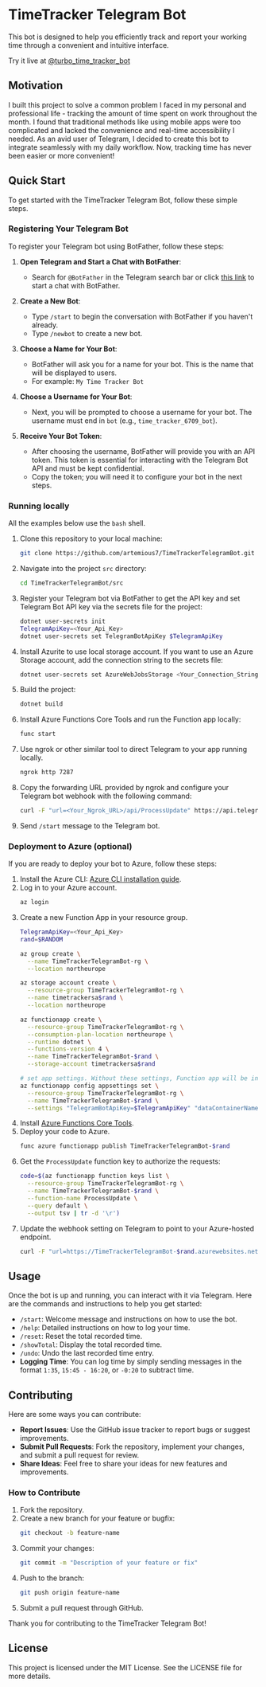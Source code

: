 # TimeTracker Telegram Bot

This bot is designed to help you efficiently track and report your working time through a convenient and intuitive interface.

Try it live at [@turbo_time_tracker_bot](https://t.me/turbo_time_tracker_bot)

## Motivation

I built this project to solve a common problem I faced in my personal and professional life - tracking the amount of time spent on work throughout the month. I found that traditional methods like using mobile apps were too complicated and lacked the convenience and real-time accessibility I needed. As an avid user of Telegram, I decided to create this bot to integrate seamlessly with my daily workflow. Now, tracking time has never been easier or more convenient!

## Quick Start

To get started with the TimeTracker Telegram Bot, follow these simple steps.

### Registering Your Telegram Bot

To register your Telegram bot using BotFather, follow these steps:

1. **Open Telegram and Start a Chat with BotFather**:
   - Search for `@BotFather` in the Telegram search bar or click [this link](https://t.me/BotFather) to start a chat with BotFather.

2. **Create a New Bot**:
   - Type `/start` to begin the conversation with BotFather if you haven't already.
   - Type `/newbot` to create a new bot.

3. **Choose a Name for Your Bot**:
   - BotFather will ask you for a name for your bot. This is the name that will be displayed to users.
   - For example: `My Time Tracker Bot`

4. **Choose a Username for Your Bot**:
   - Next, you will be prompted to choose a username for your bot. The username must end in `bot` (e.g., `time_tracker_6709_bot`).

5. **Receive Your Bot Token**:
   - After choosing the username, BotFather will provide you with an API token. This token is essential for interacting with the Telegram Bot API and must be kept confidential.
   - Copy the token; you will need it to configure your bot in the next steps.

### Running locally

All the examples below use the `bash` shell.

1. Clone this repository to your local machine:
    ```bash
    git clone https://github.com/artemious7/TimeTrackerTelegramBot.git
    ```
2. Navigate into the project `src` directory:
    ```bash
    cd TimeTrackerTelegramBot/src
    ```
3. Register your Telegram bot via BotFather to get the API key and set Telegram Bot API key via the secrets file for the project:

    ```bash
    dotnet user-secrets init
    TelegramApiKey=<Your_Api_Key>
    dotnet user-secrets set TelegramBotApiKey $TelegramApiKey
    ```
  
1. Install Azurite to use local storage account. If you want to use an Azure Storage account, add the connection string to the secrets file:

    ```bash
    dotnet user-secrets set AzureWebJobsStorage <Your_Connection_String>
    ```

4. Build the project:
    ```bash
    dotnet build
    ```
5. Install Azure Functions Core Tools and run the Function app locally:
    ```bash
    func start
    ```
6. Use ngrok or other similar tool to direct Telegram to your app running locally.
    ```bash
    ngrok http 7287
    ```
7. Copy the forwarding URL provided by ngrok and configure your Telegram bot webhook with the following command:
    ```bash
    curl -F "url=<Your_Ngrok_URL>/api/ProcessUpdate" https://api.telegram.org/bot$TelegramApiKey/setWebhook
    ```
8. Send `/start` message to the Telegram bot.

### Deployment to Azure (optional)
If you are ready to deploy your bot to Azure, follow these steps:

1. Install the Azure CLI: [Azure CLI installation guide](https://docs.microsoft.com/en-us/cli/azure/install-azure-cli).
2. Log in to your Azure account.
    ```bash
    az login
    ```
3. Create a new Function App in your resource group.
    ```bash
    TelegramApiKey=<Your_Api_Key>
    rand=$RANDOM

    az group create \
      --name TimeTrackerTelegramBot-rg \
      --location northeurope

    az storage account create \
      --resource-group TimeTrackerTelegramBot-rg \
      --name timetrackersa$rand \
      --location northeurope

    az functionapp create \
      --resource-group TimeTrackerTelegramBot-rg \
      --consumption-plan-location northeurope \
      --runtime dotnet \
      --functions-version 4 \
      --name TimeTrackerTelegramBot-$rand \
      --storage-account timetrackersa$rand
    
    # set app settings. Without these settings, Function app will be in error
    az functionapp config appsettings set \
      --resource-group TimeTrackerTelegramBot-rg \
      --name TimeTrackerTelegramBot-$rand \
      --settings "TelegramBotApiKey=$TelegramApiKey" "dataContainerName=time-tracker-data-production"
    ```
4. Install [Azure Functions Core Tools](https://learn.microsoft.com/en-us/azure/azure-functions/functions-run-local#install-the-azure-functions-core-tools).  
1. Deploy your code to Azure.
    ```bash
    func azure functionapp publish TimeTrackerTelegramBot-$rand
    ```
1. Get the `ProcessUpdate` function key to authorize the requests:
   ```bash
   code=$(az functionapp function keys list \
     --resource-group TimeTrackerTelegramBot-rg \
     --name TimeTrackerTelegramBot-$rand \
     --function-name ProcessUpdate \
     --query default \
     --output tsv | tr -d '\r')
   ```
5. Update the webhook setting on Telegram to point to your Azure-hosted endpoint.
    ```bash
    curl -F "url=https://TimeTrackerTelegramBot-$rand.azurewebsites.net/api/ProcessUpdate?code=$code" https://api.telegram.org/bot$TelegramApiKey/setWebhook
    ```


## Usage

Once the bot is up and running, you can interact with it via Telegram. Here are the commands and instructions to help you get started:
- `/start`: Welcome message and instructions on how to use the bot.
- `/help`: Detailed instructions on how to log your time.
- `/reset`: Reset the total recorded time.
- `/showTotal`: Display the total recorded time.
- `/undo`: Undo the last recorded time entry.
- **Logging Time**: You can log time by simply sending messages in the format `1:35`, `15:45 - 16:20`, or `-0:20` to subtract time.

## Contributing

Here are some ways you can contribute:
- **Report Issues**: Use the GitHub issue tracker to report bugs or suggest improvements.
- **Submit Pull Requests**: Fork the repository, implement your changes, and submit a pull request for review.
- **Share Ideas**: Feel free to share your ideas for new features and improvements.

### How to Contribute

1. Fork the repository.
2. Create a new branch for your feature or bugfix:
    ```bash
    git checkout -b feature-name
    ``` 
3. Commit your changes:
    ```bash
    git commit -m "Description of your feature or fix"
    ```
4. Push to the branch:
    ```bash
    git push origin feature-name
    ```
5. Submit a pull request through GitHub.

Thank you for contributing to the TimeTracker Telegram Bot!

## License

This project is licensed under the MIT License. See the LICENSE file for more details.